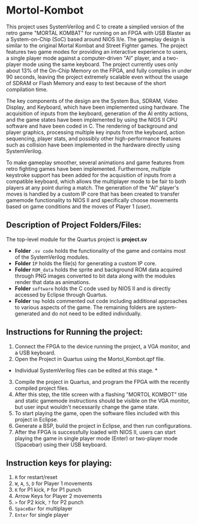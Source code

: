 # Mortol-Kombot

This project uses SystemVerilog and C to create a simplied version of the retro game "MORTAL KOMBAT" for running on an FPGA with USB Blaster as a System-on-Chip (SoC) based around NIOS II/e. The gameplay design is similar to the original Mortal Kombat and Street Fighter games. The project features two game modes for providing an interactive experience to users, a single player mode against a computer-driven "AI" player, and a two-player mode using the same keyboard. The project currently uses only about 13% of the On-Chip Memory on the FPGA, and fully compiles in under 90 seconds, leaving the project extremely scalable even without the usage of SDRAM or Flash Memory and easy to test because of the short compilation time.

The key components of the design are the System Bus, SDRAM, Video Display, and Keyboard, which have been implemented using hardware. The acquisition of inputs from the keyboard, generation of the AI entity actions, and the game states have been implemented by using the NIOS II CPU software and have been coded in C. The rendering of background and player graphics, processing multiple key inputs from the keyboard, action sequencing, player stats, and possibly other high-performance features such as collision have been implemented in the hardware directly using SystemVerilog.

To make gameplay smoother, several animations and game features from retro fighting games have been implemented. Furthermore, multiple keystroke support has been added for the acquisition of inputs from a compatible keyboard, which allows the multiplayer mode to be fair to both players at any point during a match. The generation of the "AI" player's moves is handled by a custom IP core that has been created to transfer gamemode functionality to NIOS II and specifically choose movements based on game conditions and the moves of Player 1 (user).

## Description of Project Folders/Files:
The top-level module for the Quartus project is **project.sv**
- **Folder** ```.sv code``` holds the functionality of the game and contains most of the SystemVerilog modules.
- **Folder** ```IP``` holds the file(s) for generating a custom IP core.
- **Folder** ```ROM_data``` holds the sprite and background ROM data acquired through PNG images converted to bit data along with the modules render that data as animations.
- **Folder** ```software``` holds the C code used by NIOS II and is directly accessed by Eclipse through Quartus.
- **Folder** ```tmp``` holds commented out code including additional approaches to various aspects of the game.
The remaining folders are system-generated and do not need to be edited individually.

## Instructions for Running the project:
1. Connect the FPGA to the device running the project, a VGA monitor, and a USB keyboard.
2. Open the Project in Quartus using the Mortol_Kombot.qpf file.
* Individual SystemVerilog files can be edited at this stage. *
3. Compile the project in Quartus, and program the FPGA with the recently compiled project files.
4. After this step, the title screen with a flashing "MORTOL KOMBOT" title and static gamemode instructions should be visible on the VGA monitor, but user input wouldn't necessarily change the game state.
5. To start playing the game, open the software files included with this project in Eclipse.
6. Generate a BSP, build the project in Eclipse, and then run configurations.
7. After the FPGA is successfully loaded with NIOS II, users can start playing the game in single player mode (Enter) or two-player mode (Spacebar) using their USB keyboard.

## Instruction keys for playing:
1. ```R``` for restart/reset
2. ```W```, ```A```, ```S```, ```D``` for Player 1 movements
3. ```K``` for P1 kick, ```P``` for P1 punch
4. Arrow Keys for Player 2 movements
5. ```>``` for P2 kick, ```?``` for P2 punch 
6. ```SpaceBar``` for multiplayer
7. ```Enter``` for single player
